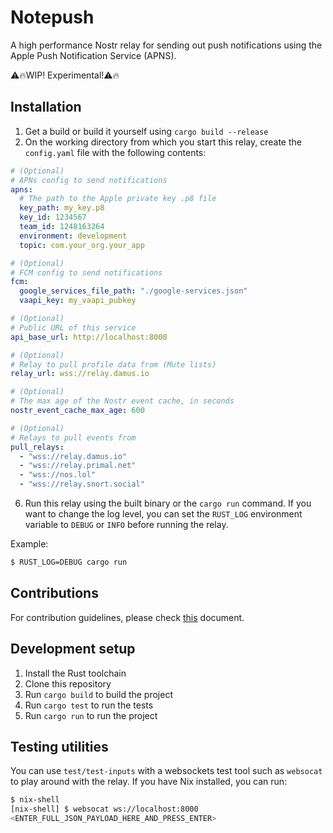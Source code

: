 Notepush
========

A high performance Nostr relay for sending out push notifications using the Apple Push Notification Service (APNS).

⚠️🔥WIP! Experimental!⚠️🔥

## Installation

1. Get a build or build it yourself using `cargo build --release`
2. On the working directory from which you start this relay, create the `config.yaml` file with the following contents:

```yaml
# (Optional)
# APNs config to send notifications
apns:
  # The path to the Apple private key .p8 file
  key_path: my_key.p8
  key_id: 1234567
  team_id: 1248163264
  environment: development
  topic: com.your_org.your_app

# (Optional)
# FCM config to send notifications
fcm:
  google_services_file_path: "./google-services.json"
  vaapi_key: my_vaapi_pubkey

# (Optional)
# Public URL of this service
api_base_url: http://localhost:8000

# (Optional)
# Relay to pull profile data from (Mute lists)
relay_url: wss://relay.damus.io

# (Optional)
# The max age of the Nostr event cache, in seconds
nostr_event_cache_max_age: 600

# (Optional)
# Relays to pull events from
pull_relays:
  - "wss://relay.damus.io"
  - "wss://relay.primal.net"
  - "wss://nos.lol"
  - "wss://relay.snort.social"
```

6. Run this relay using the built binary or the `cargo run` command. If you want to change the log level, you can set the `RUST_LOG` environment variable to `DEBUG` or `INFO` before running the relay.

Example:
```sh
$ RUST_LOG=DEBUG cargo run
```

## Contributions

For contribution guidelines, please check [this](https://github.com/damus-io/damus/blob/master/docs/CONTRIBUTING.md) document.

## Development setup

1. Install the Rust toolchain
2. Clone this repository
3. Run `cargo build` to build the project
4. Run `cargo test` to run the tests
5. Run `cargo run` to run the project

## Testing utilities

You can use `test/test-inputs` with a websockets test tool such as `websocat` to play around with the relay. If you have Nix installed, you can run:

```sh
$ nix-shell
[nix-shell] $ websocat ws://localhost:8000
<ENTER_FULL_JSON_PAYLOAD_HERE_AND_PRESS_ENTER>
```
